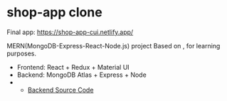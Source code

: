 # shop-app clone 

Final app: https://shop-app-cui.netlify.app/

MERN(MongoDB-Express-React-Node.js) project Based on , for learning purposes. 
* Frontend: React + Redux + Material UI
* Backend: MongoDB Atlas + Express + Node 
* * [Backend Source Code](https://github.com/dorajackcui/shop-app-backEnd)
